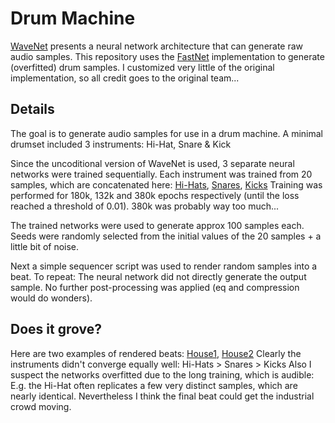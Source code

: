 # Drum Machine

[WaveNet](https://deepmind.com/blog/wavenet-generative-model-raw-audio/) presents a neural network architecture that can generate raw audio samples.
This repository uses the [FastNet](https://github.com/tomlepaine/fast-wavenet) implementation to generate (overfitted) drum samples.
I customized very little of the original implementation, so all credit goes to the original team...

## Details

The goal is to generate audio samples for use in a drum machine.
A minimal drumset included 3 instruments: Hi-Hat, Snare & Kick

Since the uncoditional version of WaveNet is used, 3 separate
neural networks were trained sequentially.
Each instrument was trained from 20 samples, which are concatenated here:
[Hi-Hats](https://soundcloud.com/oouuli/hihats?in=oouuli/sets/drummachine), [Snares](https://soundcloud.com/oouuli/snares?in=oouuli/sets/drummachine), [Kicks](https://soundcloud.com/oouuli/kicks?in=oouuli/sets/drummachine)
Training was performed for 180k, 132k and 380k epochs respectively
(until the loss reached a threshold of 0.01).
380k was probably way too much...

The trained networks were used to generate approx 100 samples each.
Seeds were randomly selected from the initial values of the 20 samples +
a little bit of noise.

Next a simple sequencer script was used to render random samples into a beat.
To repeat: The neural network did not directly generate the output sample.
No further post-processing was applied (eq and compression would do wonders).


## Does it grove?

Here are two examples of rendered beats: [House1](https://soundcloud.com/oouuli/beat-render1?in=oouuli/sets/drummachine), [House2](https://soundcloud.com/oouuli/beat-render2?in=oouuli/sets/drummachine)
Clearly the instruments didn't converge equally well:
Hi-Hats > Snares > Kicks
Also I suspect the networks overfitted due to the long training, which is audible:
E.g. the Hi-Hat often replicates a few very distinct samples, which are nearly identical.
Nevertheless I think the final beat could get the industrial crowd moving.